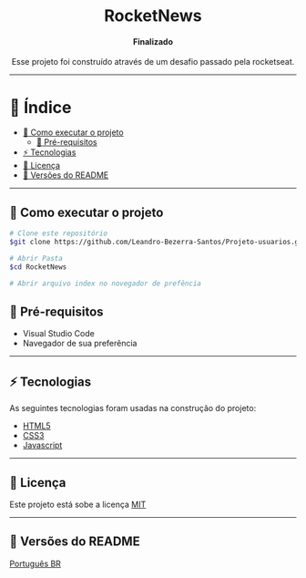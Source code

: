 <h1 align="center">RocketNews</h1>
<h4 align="center">Finalizado</h4>
<p align="center">Esse projeto foi construído através de um desafio passado pela rocketseat.</p>


---

# 📖 Índice
* <a href="#-Como-executar-o-projeto">🚀 Como executar o projeto</a>
  * <a href="#-Pré-requisitos">📑 Pré-requisitos</a>
* <a href="#-Tecnologias">⚡ Tecnologias</a>
* <a href="#-Licença">📝 Licença</a>
* <a href="#-Versões-do-README">📜 Versões do README</a>

---

## 🚀 Como executar o projeto
```bash
# Clone este repositório
$git clone https://github.com/Leandro-Bezerra-Santos/Projeto-usuarios.git

# Abrir Pasta
$cd RocketNews

# Abrir arquivo index no novegador de prefência


```

## 📑 Pré-requisitos
  - Visual Studio Code
  - Navegador de sua preferência

---

## ⚡ Tecnologias
As seguintes tecnologias foram usadas na construção do projeto:

- [HTML5](https://www.w3schools.com/html/)
- [CSS3](https://www.w3schools.com/css/)
- [Javascript](https://www.w3schools.com/js/default.asp)
---


## 📝 Licença
Este projeto está sobe a licença <a href="LICENCE">MIT</a>

---

## 📜 Versões do README
[Português BR](./README.md)
